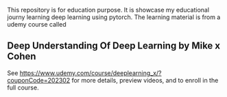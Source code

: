 This repository is for education purpose. It is showcase my educational journy learning deep learning using pytorch. 
The learning material is from a udemy course called 

## Deep Understanding Of Deep Learning by Mike x Cohen
See https://www.udemy.com/course/deeplearning_x/?couponCode=202302 for more details, preview videos, and to enroll in the full course.



